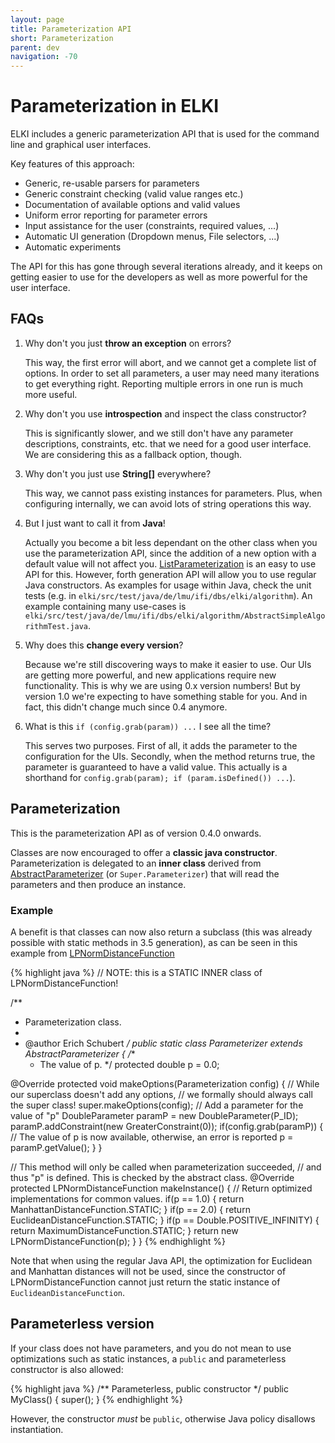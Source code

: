 ```yaml
---
layout: page
title: Parameterization API
short: Parameterization
parent: dev
navigation: -70
---
```



Parameterization in ELKI
========================

ELKI includes a generic parameterization API that is used for the command line and graphical user interfaces.

Key features of this approach:

 * Generic, re-usable parsers for parameters
 * Generic constraint checking (valid value ranges etc.)
 * Documentation of available options and valid values
 * Uniform error reporting for parameter errors
 * Input assistance for the user (constraints, required values, ...)
 * Automatic UI generation (Dropdown menus, File selectors, ...)
 * Automatic experiments

The API for this has gone through several iterations already, and it keeps on getting easier to use for the developers as well as more powerful for the user interface.

FAQs
----

1. Why don't you just **throw an exception** on errors?

   This way, the first error will abort, and we cannot get a complete list of options. In order to set all parameters, a user may need many iterations to get everything right. Reporting multiple errors in one run is much more useful.

1. Why don't you use **introspection** and inspect the class constructor?

   This is significantly slower, and we still don't have any parameter descriptions, constraints, etc. that we need for a good user interface. We are considering this as a fallback option, though.

1. Why don't you just use **String\[\]** everywhere?

   This way, we cannot pass existing instances for parameters. Plus, when configuring internally, we can avoid lots of string operations this way.

1. But I just want to call it from **Java**!

   Actually you become a bit less dependant on the other class when you use the parameterization API, since the addition of a new option with a default value will not affect you. [ListParameterization](/releases/current/javadoc/elki/utilities/optionhandling/parameterization/ListParameterization.html) is an easy to use API for this. However, forth generation API will allow you to use regular Java constructors. As examples for usage within Java, check the unit tests (e.g. in `elki/src/test/java/de/lmu/ifi/dbs/elki/algorithm`). An example containing many use-cases is `elki/src/test/java/de/lmu/ifi/dbs/elki/algorithm/AbstractSimpleAlgorithmTest.java`.

1. Why does this **change every version**?

   Because we're still discovering ways to make it easier to use. Our UIs are getting more powerful, and new applications require new functionality. This is why we are using 0.x version numbers! But by version 1.0 we're expecting to have something stable for you. And in fact, this didn't change much since 0.4 anymore.

1. What is this `if (config.grab(param)) ...` I see all the time?

   This serves two purposes. First of all, it adds the parameter to the configuration for the UIs. Secondly, when the method returns true, the parameter is guaranteed to have a valid value. This actually is a shorthand for `config.grab(param); if (param.isDefined()) ...`).

Parameterization
----------------

This is the parameterization API as of version 0.4.0 onwards.

Classes are now encouraged to offer a **classic java constructor**. Parameterization is delegated to an **inner class** derived from [AbstractParameterizer](/releases/current/javadoc/elki/utilities/optionhandling/AbstractParameterizer.html) (or `Super.Parameterizer`) that will read the parameters and then produce an instance.

### Example

A benefit is that classes can now also return a subclass (this was already possible with static methods in 3.5 generation), as can be seen in this example from [LPNormDistanceFunction](/releases/current/javadoc/elki/distance/distancefunction/minkowski/LPNormDistanceFunction.html)

{% highlight java %}
// NOTE: this is a STATIC INNER class of LPNormDistanceFunction!

/**
 * Parameterization class.
 * 
 * @author Erich Schubert
 */
public static class Parameterizer extends AbstractParameterizer {
  /**
   * The value of p.
   */
  protected double p = 0.0;

  @Override
  protected void makeOptions(Parameterization config) {
    // While our superclass doesn't add any options,
    // we formally should always call the super class!
    super.makeOptions(config);
    // Add a parameter for the value of "p"
    DoubleParameter paramP = new DoubleParameter(P_ID);
    paramP.addConstraint(new GreaterConstraint(0));
    if(config.grab(paramP)) {
      // The value of p is now available, otherwise, an error is reported
      p = paramP.getValue();
    }
  }

  // This method will only be called when parameterization succeeded,
  // and thus "p" is defined. This is checked by the abstract class.
  @Override
  protected LPNormDistanceFunction makeInstance() {
    // Return optimized implementations for common values.
    if(p == 1.0) {
      return ManhattanDistanceFunction.STATIC;
    }
    if(p == 2.0) {
      return EuclideanDistanceFunction.STATIC;
    }
    if(p == Double.POSITIVE_INFINITY) {
      return MaximumDistanceFunction.STATIC;
    }
    return new LPNormDistanceFunction(p);
  }
}
{% endhighlight %}

Note that when using the regular Java API, the optimization for Euclidean and Manhattan distances will not be used, since the constructor of LPNormDistanceFunction cannot just return the static instance of `EuclideanDistanceFunction`.

Parameterless version
---------------------

If your class does not have parameters, and you do not mean to use optimizations such as static instances, a `public` and parameterless constructor is also allowed:

{% highlight java %}
/** Parameterless, public constructor */
public MyClass() {
  super();
}
{% endhighlight %}

However, the constructor *must* be `public`, otherwise Java policy disallows instantiation.
